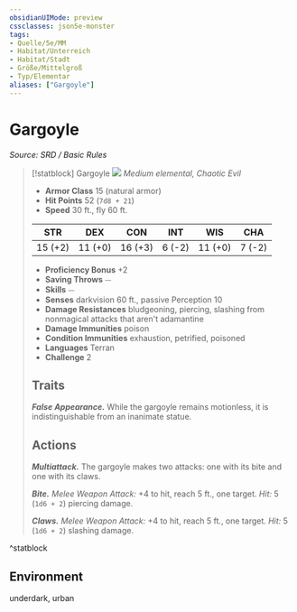 ```yaml
---
obsidianUIMode: preview
cssclasses: json5e-monster
tags:
- Quelle/5e/MM
- Habitat/Unterreich
- Habitat/Stadt
- Größe/Mittelgroß
- Typ/Elementar
aliases: ["Gargoyle"]
---
```

# Gargoyle
*Source: SRD / Basic Rules*  

> [!statblock] Gargoyle
> ![](compendium/bestiary/elemental/token/gargoyle.png#token)
> *Medium elemental, Chaotic Evil*
> 
> - **Armor Class** 15  (natural armor)
> - **Hit Points** 52 (`7d8 + 21`)
> - **Speed** 30 ft., fly 60 ft.
> 
> |STR|DEX|CON|INT|WIS|CHA|
> |:---:|:---:|:---:|:---:|:---:|:---:|
> |15 (+2)|11 (+0)|16 (+3)| 6 (-2)|11 (+0)| 7 (-2)|
> 
> - **Proficiency Bonus** +2
> - **Saving Throws** ⏤
> - **Skills** ⏤
> - **Senses** darkvision 60 ft., passive Perception 10
> - **Damage Resistances** bludgeoning, piercing, slashing from nonmagical attacks that aren't adamantine
> - **Damage Immunities** poison
> - **Condition Immunities** exhaustion, petrified, poisoned
> - **Languages** Terran
> - **Challenge** 2
> 
> ## Traits
> 
> ***False Appearance.*** While the gargoyle remains motionless, it is indistinguishable from an inanimate statue.
> 
> ## Actions
> 
> ***Multiattack.*** The gargoyle makes two attacks: one with its bite and one with its claws.
> 
> ***Bite.*** *Melee Weapon Attack:* +4 to hit, reach 5 ft., one target. *Hit:* 5 (`1d6 + 2`) piercing damage.
> 
> ***Claws.*** *Melee Weapon Attack:* +4 to hit, reach 5 ft., one target. *Hit:* 5 (`1d6 + 2`) slashing damage.

^statblock

## Environment

underdark, urban